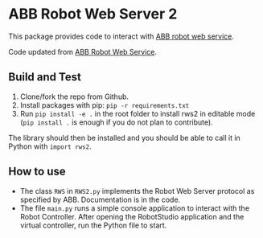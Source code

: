 # ABB Robot Web Server 2

This package provides code to interact with [ABB robot web service](https://developercenter.robotstudio.com/api/RWS?urls.primaryName=Introduction).

Code updated from [ABB Robot Web Service](https://github.com/prinsWindy/ABB-Robot-Machine-Vision/tree/master/RobotWebServices).

## Build and Test

1. Clone/fork the repo from Github.
2. Install packages with pip: `pip -r requirements.txt`
3. Run `pip install -e .` in the root folder to install rws2 in editable mode (`pip install .` is enough if you do not plan to contribute).

The library should then be installed and you should be able to call it in Python with `import rws2`.

## How to use

- The class `RWS` in `RWS2.py` implements the Robot Web Server protocol as specified by ABB. Documentation is in the code.
- The file `main.py` runs a simple console application to interact with the Robot Controller. After opening the RobotStudio application and the virtual controller, run the Python file to start.
